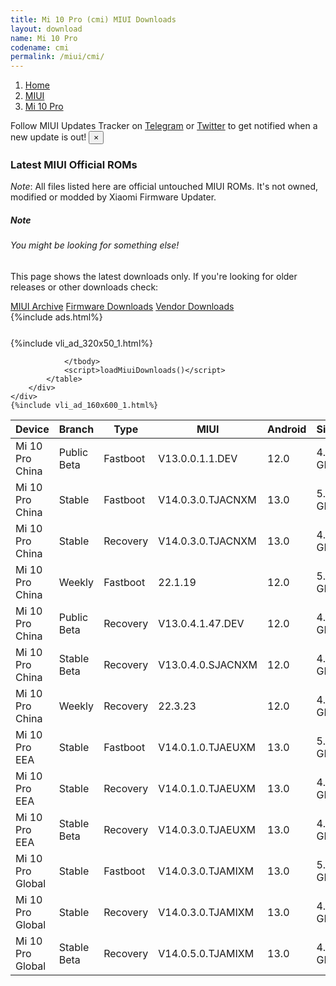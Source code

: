 ```yaml
---
title: Mi 10 Pro (cmi) MIUI Downloads
layout: download
name: Mi 10 Pro
codename: cmi
permalink: /miui/cmi/
---
```

<nav aria-label="breadcrumb">
    <ol class="breadcrumb">
        <li class="breadcrumb-item"><a href="/">Home</a></li>
        <li class="breadcrumb-item"><a href="/miui/">MIUI</a></li>
        <li class="breadcrumb-item active" aria-current="page"><a href="/miui/cmi/">Mi 10 Pro</a></li>
    </ol>
</nav>
<div class="alert alert-primary alert-dismissible fade show" role="alert">
    Follow MIUI Updates Tracker on <a href="https://t.me/MIUIUpdatesTracker" class="alert-link">Telegram</a>
     or <a href="https://twitter.com/MiFwUpdater" class="alert-link">Twitter</a> to get notified when a new update is out!
    <button type="button" class="close" data-dismiss="alert" aria-label="Close">
        <span aria-hidden="true">&times;</span>
    </button>
</div>

### Latest MIUI Official ROMs
*Note*: All files listed here are official untouched MIUI ROMs. It's not owned, modified or modded by Xiaomi Firmware Updater.
<div class="card">
  <div class="card-body">
    <h5 class="card-title">Note</h5>
    <h6 class="card-subtitle mb-2 text-muted">You might be looking for something else!</h6>
    <p class="card-text">This page shows the latest downloads only.
     If you're looking for older releases or other downloads check:</p>
    <a href="/archive/miui/cmi/" class="card-link">MIUI Archive</a>
    <a href="/firmware/cmi/" class="card-link">Firmware Downloads</a>
    <a href="/vendor/cmi/" class="card-link">Vendor Downloads</a>
  </div>
</div>
{%include ads.html%}
<div class="row justify-content-center">
    <div class="col-10">
        <div class="table-responsive-md" style="margin-top: 25px;">
            {%include vli_ad_320x50_1.html%}
            <table id="miui" class="display dt-responsive nowrap compact table table-striped table-hover table-sm">
                <thead class="thead-dark">
                    <tr>
                        <th data-ref="device">Device</th>
                        <th data-ref="branch">Branch</th>
                        <th data-ref="type">Type</th>
                        <th data-ref="miui">MIUI</th>
                        <th data-ref="android">Android</th>
                        <th data-ref="size">Size</th>
                        <th data-ref="size">Date</th>
                        <th data-ref="link">Link</th>
                    </tr>
                </thead>
                <tbody>
                <tr><td>Mi 10 Pro China</td><td>Public Beta</td><td>Fastboot</td><td>V13.0.0.1.1.DEV</td><td>12.0</td><td>4.9 GB</td><td>2022-01-14</td><td><a href="/miui/cmi/public beta/V13.0.0.1.1.DEV/">Download</a></td></tr>
<tr><td>Mi 10 Pro China</td><td>Stable</td><td>Fastboot</td><td>V14.0.3.0.TJACNXM</td><td>13.0</td><td>5.8 GB</td><td>2023-05-08</td><td><a href="/miui/cmi/stable/V14.0.3.0.TJACNXM/">Download</a></td></tr>
<tr><td>Mi 10 Pro China</td><td>Stable</td><td>Recovery</td><td>V14.0.3.0.TJACNXM</td><td>13.0</td><td>4.5 GB</td><td>2023-05-15</td><td><a href="/miui/cmi/stable/V14.0.3.0.TJACNXM/">Download</a></td></tr>
<tr><td>Mi 10 Pro China</td><td>Weekly</td><td>Fastboot</td><td>22.1.19</td><td>12.0</td><td>5.5 GB</td><td>2022-01-19</td><td><a href="/miui/cmi/weekly/22.1.19/">Download</a></td></tr>
<tr><td>Mi 10 Pro China</td><td>Public Beta</td><td>Recovery</td><td>V13.0.4.1.47.DEV</td><td>12.0</td><td>4.7 GB</td><td>2022-07-15</td><td><a href="/miui/cmi/public beta/V13.0.4.1.47.DEV/">Download</a></td></tr>
<tr><td>Mi 10 Pro China</td><td>Stable Beta</td><td>Recovery</td><td>V13.0.4.0.SJACNXM</td><td>12.0</td><td>4.7 GB</td><td>2022-06-02</td><td><a href="/miui/cmi/stable beta/V13.0.4.0.SJACNXM/">Download</a></td></tr>
<tr><td>Mi 10 Pro China</td><td>Weekly</td><td>Recovery</td><td>22.3.23</td><td>12.0</td><td>4.9 GB</td><td>2022-03-24</td><td><a href="/miui/cmi/weekly/22.3.23/">Download</a></td></tr>
<tr><td>Mi 10 Pro EEA</td><td>Stable</td><td>Fastboot</td><td>V14.0.1.0.TJAEUXM</td><td>13.0</td><td>5.3 GB</td><td>2023-04-03</td><td><a href="/miui/cmi/stable/V14.0.1.0.TJAEUXM/">Download</a></td></tr>
<tr><td>Mi 10 Pro EEA</td><td>Stable</td><td>Recovery</td><td>V14.0.1.0.TJAEUXM</td><td>13.0</td><td>4.2 GB</td><td>2023-04-12</td><td><a href="/miui/cmi/stable/V14.0.1.0.TJAEUXM/">Download</a></td></tr>
<tr><td>Mi 10 Pro EEA</td><td>Stable Beta</td><td>Recovery</td><td>V14.0.3.0.TJAEUXM</td><td>13.0</td><td>4.2 GB</td><td>2023-05-26</td><td><a href="/miui/cmi/stable beta/V14.0.3.0.TJAEUXM/">Download</a></td></tr>
<tr><td>Mi 10 Pro Global</td><td>Stable</td><td>Fastboot</td><td>V14.0.3.0.TJAMIXM</td><td>13.0</td><td>5.4 GB</td><td>2023-04-27</td><td><a href="/miui/cmi/stable/V14.0.3.0.TJAMIXM/">Download</a></td></tr>
<tr><td>Mi 10 Pro Global</td><td>Stable</td><td>Recovery</td><td>V14.0.3.0.TJAMIXM</td><td>13.0</td><td>4.2 GB</td><td>2023-05-06</td><td><a href="/miui/cmi/stable/V14.0.3.0.TJAMIXM/">Download</a></td></tr>
<tr><td>Mi 10 Pro Global</td><td>Stable Beta</td><td>Recovery</td><td>V14.0.5.0.TJAMIXM</td><td>13.0</td><td>4.2 GB</td><td>2023-05-26</td><td><a href="/miui/cmi/stable beta/V14.0.5.0.TJAMIXM/">Download</a></td></tr>

                </tbody>
                <script>loadMiuiDownloads()</script>
            </table>
        </div>
    </div>
    {%include vli_ad_160x600_1.html%}
</div>
